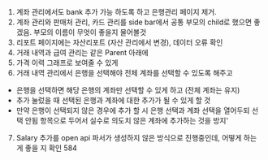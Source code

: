 1. 계좌 관리에서도 bank 추가 가능 하도록 하고 은행관리 페이지 제거.
2. 계좌 관리와 판매처 관리, 카드 관리를 side bar에서 공통 부모의 child로 했으면 좋겠음. 부모의 이름이 무엇이 좋을지 물어볼것
3. 리포트 페이지에는 자산리포트 (자산 관리에서 변경), 데이터 오류 확인
4. 거래 내역과 급여 관리는 같은 Parent 아래에
5. 가격 이력 그래프로 보여줄 수 있게
6. 거래 내역 관리에서 은행을 선택해야 전체 계좌를 선택할 수 있도록 해주고
  * 은행을 선택하면 해당 은행의 계좌만 선택할 수 있게 하고 (전체 계좌는 유지)
  * 추가 눌렀을 때 선택된 은행과 계좌에 대한 추가가 될 수 있게 할 것
  * 만약 은행이 선택되지 않은 경우에 추가 할 시 은행 선택과 계좌 선택을 열어두되 선택 안됨 항목으로 두어서 실수로 의도치 않은 계좌에 추가하는 것을 방지'
7. Salary 추가를 open api 파서가 생성하지 않은 방식으로 진행중인데, 어떻게 하는 게 좋을 지 확인
584
